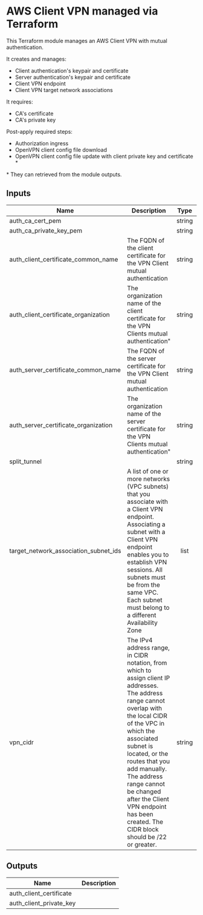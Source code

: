 # AWS Client VPN managed via Terraform

This Terraform module manages an AWS Client VPN with mutual authentication.

It creates and manages:

- Client authentication's keypair and certificate
- Server authentication's keypair and certificate
- Client VPN endpoint
- Client VPN target network associations

It requires:
- CA's certificate
- CA's private key

Post-apply required steps:
- Authorization ingress
- OpenVPN client config file download
- OpenVPN client config file update with client private key and certificate \*

\* They can retrieved from the module outputs.

## Inputs

| Name | Description | Type | Default | Required |
|------|-------------|:----:|:-----:|:-----:|
| auth\_ca\_cert\_pem |  | string | n/a | yes |
| auth\_ca\_private\_key\_pem |  | string | n/a | yes |
| auth\_client\_certificate\_common\_name | The FQDN of the client certificate for the VPN Client   mutual authentication | string | n/a | yes |
| auth\_client\_certificate\_organization | The organization name of the client certificate   for the VPN Clients mutual authentication" | string | `"client"` | no |
| auth\_server\_certificate\_common\_name | The FQDN of the server certificate for the VPN Client   mutual authentication | string | n/a | yes |
| auth\_server\_certificate\_organization | The organization name of the server certificate   for the VPN Clients mutual authentication" | string | `"server"` | no |
| split\_tunnel |  | string | `"true"` | no |
| target\_network\_association\_subnet\_ids | A list of one or more networks (VPC subnets) that you associate with a Client   VPN endpoint. Associating a subnet with a Client VPN endpoint enables   you to establish VPN sessions. All subnets must be from the same VPC.    Each subnet must belong to a different Availability Zone | list | n/a | yes |
| vpn\_cidr | The IPv4 address range, in CIDR notation, from which to   assign client IP addresses. The address range cannot overlap   with the local CIDR of the VPC in which the associated subnet   is located, or the routes that you add manually. The address   range cannot be changed after the Client VPN endpoint has been   created. The CIDR block should be /22 or greater. | string | n/a | yes |

## Outputs

| Name | Description |
|------|-------------|
| auth\_client\_certificate |  |
| auth\_client\_private\_key |  |

